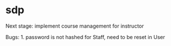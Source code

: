 # sdp

Next stage: implement course management for instructor

Bugs: 1. password is not hashed for Staff, need to be reset in User
